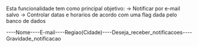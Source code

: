 Esta funcionalidade tem como principal objetivo: 
-> Notificar por e-mail salvo 
-> Controlar datas e horarios de acordo com uma flag dada pelo banco de dados

----Nome----E-mail----Regiao(Cidade)----Deseja_receber_notificacoes----Gravidade_notificacao